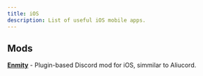 ```yaml
---
title: iOS 
description: List of useful iOS mobile apps.
---
```


## Mods
[**Enmity**](https://enmity.app/) - Plugin-based Discord mod for iOS, simmilar to Aliucord.